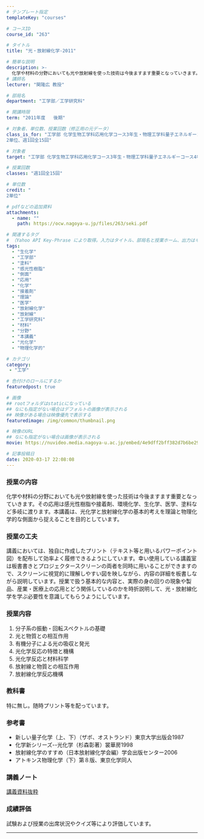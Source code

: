 ```yaml
---
# テンプレート指定
templateKey: "courses"

# コースID
course_id: "263"

# タイトル
title: "光・放射線化学-2011"

# 簡単な説明
description: >-
  化学や材料の分野においても光や放射線を使った技術は今後ますます重要となっていきます。その応用は感光性樹脂や接着剤、環境化学、生化学、医学、塗料など多岐に渡ります。本講義は、光化学と放射線化学の基本的考えを理論と物理化学的な側面から捉えることを目的としています。 ....
# 講師名
lecturer: "関隆広 教授"

# 部局名
department: "工学部／工学研究科"

# 開講時限
term: "2011年度	後期"

# 対象者、単位数、授業回数（修正用の元データ）
class_is_for: "工学部 化学生物工学科応用化学コース3年生・物理工学科量子エネルギーコース4年生
2単位、週1回全15回"

# 対象者
target: "工学部 化学生物工学科応用化学コース3年生・物理工学科量子エネルギーコース4年生"

# 授業回数
classes: "週1回全15回"

# 単位数
credit: "
2単位"

# pdfなどの追加資料
attachments:
  - name: "" 
    path: https://ocw.nagoya-u.jp/files/263/seki.pdf

# 関連するタグ
# （Yahoo API Key-Phrase により取得。入力はタイトル、部局名と授業ホーム、出力はキーフレーズ（tags））
tags:
  - "生化学"
  - "工学部"
  - "塗料"
  - "感光性樹脂"
  - "側面"
  - "応用"
  - "化学"
  - "接着剤"
  - "理論"
  - "医学"
  - "放射線化学"
  - "放射線"
  - "工学研究科"
  - "材料"
  - "分野"
  - "本講義"
  - "光化学"
  - "物理化学的"

# カテゴリ
category:
 - "工学"

# 色付けのロールにするか
featuredpost: true

# 画像
## rootフォルダはstaticになっている
## なにも指定がない場合はデフォルトの画像が表示される
## 映像がある場合は映像優先で表示する
featuredimage: /img/common/thumbnail.png

# 映像のURL
## なにも指定がない場合は画像が表示される
movie: https://nuvideo.media.nagoya-u.ac.jp/embed/4e9dff2bff382d7b6be292c63ee90eb39b42b790

# 記事投稿日
date: 2020-03-17 22:08:08
---
```


### 授業の内容

化学や材料の分野においても光や放射線を使った技術は今後ますます重要となっていきます。その応用は感光性樹脂や接着剤、環境化学、生化学、医学、塗料など多岐に渡ります。本講義は、光化学と放射線化学の基本的考えを理論と物理化学的な側面から捉えることを目的としています。


### 授業の工夫

講義においては、独自に作成したプリント（テキスト等と用いるパワーポイント図）を配布して効率よく履修できるようにしています。幸い使用している講義室は板書書きとプロジェクタースクリーンの両者を同時に用いることができますので、スクリーンに視覚的に理解しやすい図を映しながら、内容の詳細を板書しながら説明しています。授業で扱う基本的な内容と、実際の身の回りの現象や製品、産業・医療上の応用とどう関係しているのかを時折説明して、光・放射線化学を学ぶ必要性を意識してもらうようにしています。





### 授業内容

1. 分子系の振動・回転スペクトルの基礎
2. 光と物質との相互作用
3. 有機分子による光の吸収と発光
4. 光化学反応の特徴と機構
5. 光化学反応と材料科学
6. 放射線と物質との相互作用
7. 放射線化学反応機構

### 教科書

特に無し。随時プリント等を配っています。

### 参考書

* 新しい量子化学（上、下）（ザボ、オストランド）東京大学出版会1987
* 化学新シリーズ--光化学（杉森彰著）裳華房1998
* 放射線化学のすすめ（日本放射線化学会編）学会出版センター2006
* アトキンス物理化学（下）第８版、東京化学同人





### 講義ノート

[講義資料抜粋](https://ocw.nagoya-u.jp/files/263/seki.pdf) 





### 成績評価

試験および授業の出席状況やクイズ等により評価しています。



-----